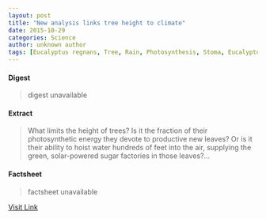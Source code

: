 ```yaml
---
layout: post
title: "New analysis links tree height to climate"
date: 2015-10-29
categories: Science
author: unknown author
tags: [Eucalyptus regnans, Tree, Rain, Photosynthesis, Stoma, Eucalyptus, Nature, Natural environment]
---
```



#### Digest
>digest unavailable

#### Extract
>What limits the height of trees? Is it the fraction of their photosynthetic energy they devote to productive new leaves? Or is it their ability to hoist water hundreds of feet into the air, supplying the green, solar-powered sugar factories in those leaves?...

#### Factsheet
>factsheet unavailable

[Visit Link](http://phys.org/news327249280.html)


